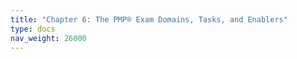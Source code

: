 ```yaml
---
title: "Chapter 6: The PMP® Exam Domains, Tasks, and Enablers"
type: docs
nav_weight: 26000
---
```


